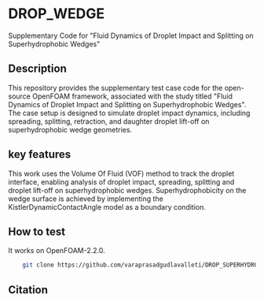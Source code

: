 # DROP_WEDGE
Supplementary Code for "Fluid Dynamics of Droplet Impact and Splitting on Superhydrophobic Wedges"

## Description
This repository provides the supplementary test case code for the open-source OpenFOAM framework, associated with the study titled "Fluid Dynamics of Droplet Impact and Splitting on Superhydrophobic Wedges". The case setup is designed to simulate droplet impact dynamics, including spreading, splitting, retraction, and daughter droplet lift-off on superhydrophobic wedge geometries.

## key features
This work uses the Volume Of Fluid (VOF) method to track the droplet interface, enabling analysis of droplet impact, spreading, splitting and droplet lift-off on superhydrophobic wedges.
Superhydrophobicity on the wedge surface is achieved by implementing the KistlerDynamicContactAngle model as a boundary condition.

## How to test
It works on OpenFOAM-2.2.0.


```bash
    git clone https://github.com/varaprasadgudlavalleti/DROP_SUPERHYDROPHOBIC_WEDGE/
```

## Citation
